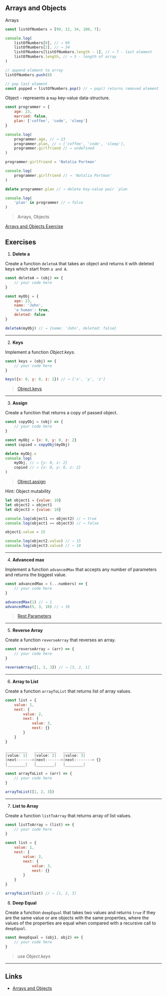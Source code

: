 ## Arrays and Objects

Arrays

```js
const listOfNumbers = [99, 12, 34, 100, 7];

console.log(
    listOfNumbers[0], // → 99
    listOfNumbers[2], // → 34
    listOfNumbers[listOfNumbers.length - 1], // → 7 - last element
    listOfNumbers.length, // → 5 - length of array
)

// append element to array
listOfNumbers.push(8)

// pop last element
const popped = listOfNumbers.pop() // → pop() returns removed element
```

Object - represents a `map` key-value data-structure.

```js
const programmer = {
    age: 23,
    married: false,
    plan: ['coffee', 'code', 'sleep']
}

console.log(
    programmer.age, // → 23
    programmer.plan, // → ['coffee', 'code', 'sleep'],
    programmer.girlfriend // → undefined
)

programmer.girlfriend = 'Natalia Portman'

console.log(
    programmer.girlfriend // → 'Natalia Portman'
)

delete programmer.plan // → delete key-value pair `plan

console.log(
    'plan' in programmer // → false
)
```

> Arrays, Objects

<a href="https://github.com/alem-classroom/student-js-intro-${GITHUB_LOGIN}/tree/master/arrays-objects" class="repo-button">Arrays and Objects Exercise</a>

## Exercises

1. **Delete a**

Create a function `deleteA` that takes an object and returns it with deleted 
keys which start from `a and A`.

```js
const deleteA = (obj) => {
    // your code here
}

const myObj = {
    age: 23,
    name: 'John',
    'a human': true,
    deleted: false
}

deleteA(myObj) // → {name: 'John', deleted: false}
```
___

2. **Keys**

Implement a function _Object.keys_.

```js
const keys = (obj) => {
    // your code here
}

keys({x: 0, y: 0, z: 2}) // → ['x', 'y', 'z']
```

> [Object.keys](https://developer.mozilla.org/ru/docs/Web/JavaScript/Reference/Global_Objects/Object/keys)
___

3. **Assign**

Create a function that returns a copy of passed object.

```js
const copyObj = (obj) => {
    // your code here
}

const myObj = {x: 0, y: 0, z: 2}
const copied = copyObj(myObj)

delete myObj.x
console.log(
    myObj, // → {y: 0, z: 2}
    copied // → {x: 0, y: 0, z: 2}
)
```

> [Object.assign](https://developer.mozilla.org/ru/docs/Web/JavaScript/Reference/Global_Objects/Object/assign)

Hint: Object mutability

```js
let object1 = {value: 10}
let object2 = object1
let object3 = {value: 10}

console.log(object1 == object2) // → true
console.log(object1 == object3) // → false

object1.value = 15

console.log(object2.value) // → 15
console.log(object3.value) // → 10
```
___

4. **Advanced max**

Implement a function `advancedMax` that accepts any number of parameters and returns the biggest value.

```js
const advancedMax = (...numbers) => {
    // your code here
}

advancedMax(1) // → 1
advancedMax(5, 3, 10) // → 10
```

> [Rest Parameters](https://developer.mozilla.org/ru/docs/Web/JavaScript/Reference/Functions/Rest_parameters)
___

5. **Reverse Array**

Create a function `reverseArray` that reverses an array.

```js
const reverseArray = (arr) => {
    // your code here
}

reverseArray([1, 2, 3]) // → [3, 2, 1]
```
___

6. **Array to List**

Create a function `arrayToList` that returns list of array values.

```js
const list = {
    value: 1,
    next: {
        value: 2,
        next: {
            value: 3,
            next: {}
        }
    }
}

__________   __________   __________
|value: 1|   |value: 2|   |value: 3|
|next:------>|next:------>|next:-------> {}
|________|   |________|   |________|
```

```js
const arrayToList = (arr) => {
    // your code here
}

arrayToList([1, 2, 3])
```
___

7. **List to Array**

Create a function `listToArray` that returns array of list values.

```js
const listToArray = (list) => {
    // your code here
}

const list = {
    value: 1,
    next: {
        value: 2,
        next: {
            value: 3,
            next: {}
        }
    }
}

arrayToList(list) // → [1, 2, 3]
```

8. **Deep Equal**

Create a function `deepEqual` that takes two values and returns `true` 
if they are the same value or are objects with the same properties, where the 
values of the properties are equal when compared with a recursive call to `deepEqual`.

```js
const deepEqual = (obj1, obj2) => {
    // your code here
}
```

> use _Object.keys_
___

## Links

- [Arrays and Objects](https://eloquentjavascript.net/04_data.html)